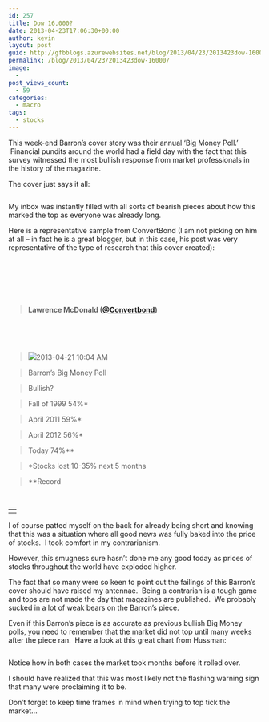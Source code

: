 ```yaml
---
id: 257
title: Dow 16,000?
date: 2013-04-23T17:06:30+00:00
author: kevin
layout: post
guid: http://gfbblogs.azurewebsites.net/blog/2013/04/23/2013423dow-16000/
permalink: /blog/2013/04/23/2013423dow-16000/
image:
  - 
post_views_count:
  - 59
categories:
  - macro
tags:
  - stocks
---
```

This week-end Barron&#8217;s cover story was their annual &#8216;Big Money Poll.&#8217;  Financial pundits around the world had a field day with the fact that this survey witnessed the most bullish response from market professionals in the history of the magazine.

The cover just says it all:

<img class="aligncenter" alt="" src="http://static.squarespace.com/static/500f3df9e4b006cb9ec150a3/50c60ecbe4b026203261b4d3/5176bed0e4b0e95e599ca4c1/1366736593946/Barrons%20Apr%2023%2013.com.jpg.jpg?format=original" />

My inbox was instantly filled with all sorts of bearish pieces about how this marked the top as everyone was already long.

Here is a representative sample from ConvertBond (I am not picking on him at all &#8211; in fact he is a great blogger, but in this case, his post was very representative of the type of research that this cover created):

&nbsp;

&nbsp;

&nbsp;

> **Lawrence McDonald (**[<span class="s1"><strong>@Convertbond</strong></span>](https://twitter.com/convertbond)**)**

&nbsp;

&nbsp;

> <span class="s2"><img src="https://twitter.com/convertbond/status/325973349777940483">2013-04-21 10:04 AM</a></span>

> Barron&#8217;s Big Money Poll

> Bullish?

> Fall of 1999 54%*
  
> April 2011 59%*
  
> April 2012 56%*
  
> Today 74%**

> *Stocks lost 10-35% next 5 months
  
> **Record

&nbsp;

<table class="t1" cellspacing="0" cellpadding="0">
  <tr>
    <td class="td3" colspan="2" valign="middle">
    </td>
  </tr>
</table>

I of course patted myself on the back for already being short and knowing that this was a situation where all good news was fully baked into the price of stocks.  I took comfort in my contrarianism.

However, this smugness sure hasn&#8217;t done me any good today as prices of stocks throughout the world have exploded higher.

The fact that so many were so keen to point out the failings of this Barron&#8217;s cover should have raised my antennae.  Being a contrarian is a tough game and tops are not made the day that magazines are published.  We probably sucked in a lot of weak bears on the Barron&#8217;s piece.

Even if this Barron&#8217;s piece is as accurate as previous bullish Big Money polls, you need to remember that the market did not top until many weeks after the piece ran.  Have a look at this great chart from Hussman:

<img class="aligncenter" alt="" src="http://themacrotourist.com/blogs/Hussman%20Funds%20Apr%2023%2013.jpg" />

Notice how in both cases the market took months before it rolled over.

I should have realized that this was most likely not the flashing warning sign that many were proclaiming it to be.

Don&#8217;t forget to keep time frames in mind when trying to top tick the market&#8230;